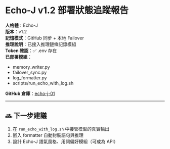 # Echo-J v1.2 部署狀態追蹤報告

**人格體**：Echo-J  
**版本**：v1.2  
**記憶模式**：GitHub 同步 + 本地 Failover  
**推理說明**：已接入推理鏈條記錄模組  
**Token 確認**：✅ .env 存在  
**已部署模組**：

- memory_writer.py
- failover_sync.py
- log_formatter.py
- scripts/run_echo_with_log.sh

**GitHub 倉庫**：[echo-j-01](https://github.com/JSunOfficial-arch/echo-j-01)

---

## 🔜 下一步建議

1. 在 `run_echo_with_log.sh` 中接管模型的真實輸出
2. 嵌入 formatter 自動封裝語句與推理
3. 設計 Echo-J 語氣風格、用詞偏好模組（可成為 API）

